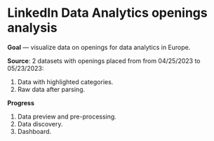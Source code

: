 # LinkedIn Data Analytics openings analysis


**Goal** — visualize data on openings for data analytics in Europe.

**Source**: 2 datasets with openings placed from from 04/25/2023 to 05/23/2023:

1. Data with highlighted categories.
2. Raw data after parsing.

**Progress**

1. Data preview and pre-processing.
2. Data discovery.
3. Dashboard.

